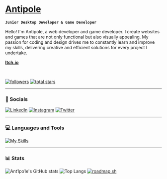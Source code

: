 # <a href=https://ant1po1e.vercel.app>Antipole</a>

**`Junior Desktop Developer & Game Developer`**

Hello! I'm Antipole, a web developer and game developer. I create websites and games that are not only functional but also visually appealing. My passion for coding and design drives me to constantly learn and improve my skills, delivering creative and efficient solutions for every project I undertake.

**<a href=https://ant1po1e.itch.io>Itch.io</a>**

<br />

   <p align="left">
      <a href="https://github.com/ant1po1e?tab=followers">
         <img alt="followers" title="Follow me on Github" src="https://custom-icon-badges.demolab.com/github/followers/ant1po1e?color=236ad3&labelColor=1155ba&style=for-the-badge&logo=person-add&label=Follow&logoColor=white"/></a>
      <a href="https://github.com/ant1po1e?tab=repositories&sort=stargazers">
         <img alt="total stars" title="Total stars on GitHub" src="https://custom-icon-badges.demolab.com/github/stars/ant1po1e?color=55960c&style=for-the-badge&labelColor=488207&logo=star"/></a>
   </p>

---

### 📱 Socials

[![LinkedIn](https://skillicons.dev/icons?i=linkedin)](https://www.linkedin.com/in/apriansyah-yudha-pratama-805795265/) 
[![Instagram](https://skillicons.dev/icons?i=instagram)](https://instagram.com/_ant1po1e) 
[![Twitter](https://skillicons.dev/icons?i=twitter)](https://twitter.com/apolantipole) 


---

### 💻 Languages and Tools

[![My Skills](https://skillicons.dev/icons?i=html,css,js,jquery,bootstrap,tailwind,cs,dotnet,bash,linux,unity,unreal,git,visualstudio,vscode,figma&perline=8)](https://skillicons.dev) 
<br />

---

### 📊 Stats

![Ant1po1e's GitHub stats](https://github-readme-stats.vercel.app/api?username=ant1po1e&show_icons=true&theme=transparent)
![Top Langs](https://github-readme-stats.vercel.app/api/top-langs/?username=ant1po1e&layout=compact&theme=transparent)
[![roadmap.sh](https://roadmap.sh/card/wide/66fa20d3c45e253cb068c5b8?variant=dark)](https://roadmap.sh)
